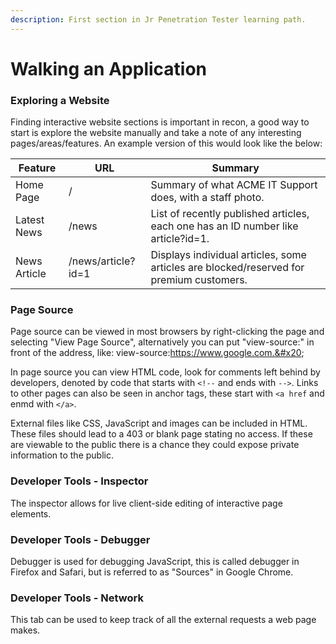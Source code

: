 ```yaml
---
description: First section in Jr Penetration Tester learning path.
---
```


# Walking an Application

### Exploring a Website

Finding interactive website sections is important in recon, a good way to start is explore the website manually and take a note of any interesting pages/areas/features. An example version of this would look like the below:

| Feature      | URL                | Summary                                                                                 |
| ------------ | ------------------ | --------------------------------------------------------------------------------------- |
| Home Page    | /                  | Summary of what ACME IT Support does, with a staff photo.                               |
| Latest News  | /news              | List of recently published articles, each one has an ID number like article?id=1.       |
| News Article | /news/article?id=1 | Displays individual articles, some articles are blocked/reserved for premium customers. |

### Page Source

Page source can be viewed in most browsers by right-clicking the page and selecting "View Page Source", alternatively you can put "view-source:" in front of the address, like: view-source:https://www.google.com.&#x20;

In page source you can view HTML code, look for comments left behind by developers, denoted by code that starts with `<!--` and ends with `-->`. Links to other pages can also be seen in anchor tags, these start with `<a href` and enmd with `</a>`.

External files like CSS, JavaScript and images can be included in HTML. These files should lead to a 403 or blank page stating no access. If these are viewable to the public there is a chance they could expose private information to the public.

### Developer Tools - Inspector

The inspector allows for live client-side editing of interactive page elements.

### Developer Tools - Debugger

Debugger is used for debugging JavaScript, this is called debugger in Firefox and Safari, but is referred to as "Sources" in Google Chrome.

### Developer Tools - Network

This tab can be used to keep track of all the external requests a web page makes.
